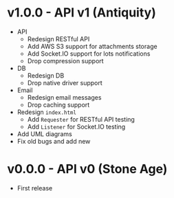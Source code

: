 # v1.0.0 - API v1 (Antiquity)

- API
  - Redesign RESTful API
  - Add AWS S3 support for attachments storage
  - Add Socket.IO support for lots notifications
  - Drop compression support
- DB
  - Redesign DB
  - Drop native driver support
- Email
  - Redesign email messages
  - Drop caching support
- Redesign `index.html`
  - Add `Requester` for RESTful API testing
  - Add `Listener` for Socket.IO testing
- Add UML diagrams
- Fix old bugs and add new

# v0.0.0 - API v0 (Stone Age)

- First release
